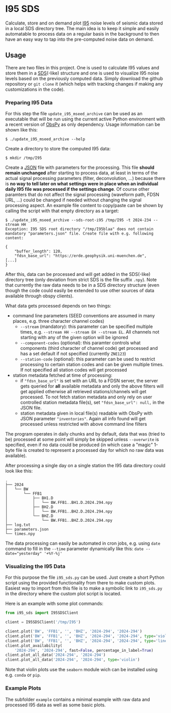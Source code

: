 # I95 SDS

Calculate, store and on demand plot [I95](https://doi.org/10.1111/j.1365-246X.2009.04343.x) noise levels of seismic data stored in a local SDS directory tree. The main idea is to keep it simple and easily automatable to process data on a regular basis in the background to then have an easy way to tap into the pre-computed noise data on demand.

## Usage

There are two files in this project. One is used to calculate I95 values and store them in a [SDS](https://www.seiscomp.de/seiscomp3/doc/applications/slarchive/SDS.html)(-like) structure and one is used to visualize I95 noise levels based on the previously computed data. Simply download the github repository or `git clone` it (which helps with tracking changes if making any customizations in the code).

### Preparing I95 Data

For this step the file `update_i95_mseed_archive` can be used as an executable that will be run using the current active Python environment with a recent version of [ObsPy](https://github.com/obspy/obspy/) as only dependency. Usage information can be shown like this:

```shell
$ ./update_i95_mseed_archive --help
```

Create a directory to store the computed I95 data:

```shell
$ mkdir /tmp/I95
```

Create a [JSON](https://www.json.org/) file with parameters for the processing. This file **should remain unchanged** after starting to process data, at least in terms of the actual signal processing parameters (filter, deconvolution, ...) because there is **no way to tell later on what settings were in place when an individual daily I95 file was processed if the settings change**. Of course other paramters that do not affect the signal processing (waveform path, FDSN URL, ...) could be changed if needed without changing the signal processing aspect. An example file content to copy/paste can be shown by calling the script with that empty directory as a target:

```shell
$ ./update_i95_mseed_archive --sds-root-i95 /tmp/I95 -t 2024-234 --stream HH
Exception: I95 SDS root directory "/tmp/I95blaa" does not contain mandatory "parameters.json" file. Create file with e.g. following content:

{
    "buffer_length": 120,
    "fdsn_base_url": "https://erde.geophysik.uni-muenchen.de",
[...]
}
```

After this, data can be processed and will get added in the SDS(-like) directory tree (only deviation from strict SDS is the file suffix `.npy`). Note that currently the raw data needs to be in a SDS directory structure (even though the code could easily be extended to use other sources of data available through obspy clients).

What data gets processed depends on two things:
  - command line parameters (SEED conventions are assumed in many places, e.g. three character channel codes)
    - `--stream` (mandatory): this parameter can be specified multiple times, e.g. `--stream HH --stream EH --stream EL`. All channels not starting with any of the given option will be ignored
    - `--component-codes` (optional): this paramter controls what components (third character of channel code) get processed and has a set default if not specified (currently `ZNE123`)
    - `--station-code` (optional): this parameter can be used to restrict processing to certain station codes and can be given multiple times. If not specified all station codes will get processed
  - station metadata fetched at time of processing:
    - if `"fdsn_base_url"` is set with an URL to a FDSN server, the server gets queried for **all** available metadata and only the above filters will get applied otherwise all retrieved stations/channels will get processed. To not fetch station metadata and only rely on user controlled station metadata file(s), set `"fdsn_base_url": null,` in the JSON file.
    - station metadata given in local file(s) readable with ObsPy with JSON parameter `"inventories"`. Again all info found will get processed unless restricted with above command line filters

The program operates in daily chunks and by default, data that was (tried to be) processed at some point will simply be skipped unless `--overwrite` is specified, even if no data could be produced (in which case a "magic" 1-byte file is created to represent a processed day for which no raw data was available).

After processing a single day on a single station the I95 data directory could look like this:

```
.
├── 2024
│   └── BW
│       └── FFB1
│           ├── BH1.D
│           │   └── BW.FFB1..BH1.D.2024.294.npy
│           ├── BH2.D
│           │   └── BW.FFB1..BH2.D.2024.294.npy
│           └── BHZ.D
│               └── BW.FFB1..BHZ.D.2024.294.npy
├── log.txt
├── parameters.json
└── times.npy
```

The data processing can easily be automated in cron jobs, e.g. using `date` command to fill in the `--time` parameter dynamically like this: `date --date="yesterday" '+%Y-%j'`

### Visualizing the I95 Data

For this purpose the file `i95_sds.py` can be used. Just create a short Python script using the provided functionality from there to make custom plots. Easiest way to import from this file is to make a symbolic link to `i95_sds.py` in the directory where the custom plot script is located.

Here is an example with some plot commands:

```python
from i95_sds import I95SDSClient

client = I95SDSClient('/tmp/I95')

client.plot('BW', 'FFB1', '', 'BHZ', '2024-294', '2024-294')
client.plot('BW', 'FFB1', '', 'BHZ', '2024-294', '2024-294', type='violin')
client.plot('BW', 'FFB1', '', 'BHZ', '2024-294', '2024-294', type='line')
client.plot_availability(
    '2024-294', '2024-294', fast=False, percentage_in_label=True)
client.plot_all_data('2024-294', '2024-294')
client.plot_all_data('2024-294', '2024-294', type='violin')
```

Note that violin plots use the `seaborn` module wich can be installed using e.g. `conda` or `pip`.

### Example Plots

The subfolder `example` contains a minimal example with raw data and processed I95 data as well as some basic plots.
